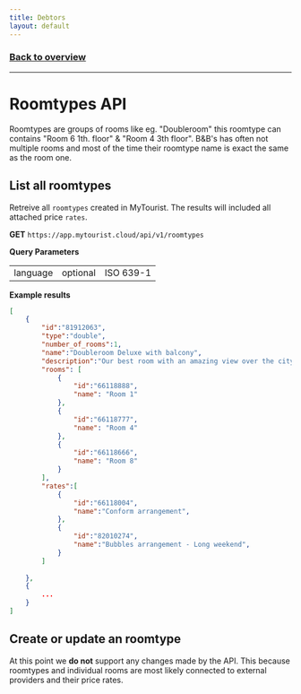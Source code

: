 ```yaml
---
title: Debtors
layout: default
---
```

### [Back to overview](index.html#start-developing-testing-and-deploy)
---
# Roomtypes API
Roomtypes are groups of rooms like eg. "Doubleroom" this roomtype can contains "Room 6 1th. floor" & "Room 4 3th floor". B&B's has often not multiple rooms and most of the time their roomtype name is exact the same as the room one.

## List all roomtypes
Retreive all `roomtypes` created in MyTourist. The results will included all attached price `rates`.

**GET** `https://app.mytourist.cloud/api/v1/roomtypes`

**Query Parameters**
<table>
    <tr><td>language</td><td>optional</td><td>ISO 639-1</td></tr>
</table>

**Example results**
```JSON
[
    {
        "id":"81912063",
        "type":"double",
        "number_of_rooms":1,
        "name":"Doubleroom Deluxe with balcony",
        "description":"Our best room with an amazing view over the city!",
        "rooms": [
            {
                "id":"66118888",
                "name": "Room 1"
            },
            {
                "id":"66118777",
                "name": "Room 4"
            },
            {
                "id":"66118666",
                "name": "Room 8"
            }
        ],
        "rates":[
            {
                "id":"66118004",
                "name":"Conform arrangement",
            },
            {
                "id":"82010274",
                "name":"Bubbles arrangement - Long weekend",
            }
        ]
        
    },
    {
        ...
    }
]
```

## Create or update an roomtype
At this point we **do not** support any changes made by the API. This because roomtypes and individual rooms are most likely connected to external providers and their price rates. 